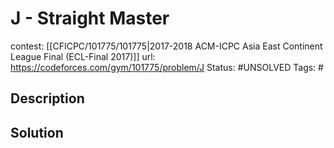 # J - Straight Master

contest: [[CFICPC/101775/101775|2017-2018 ACM-ICPC Asia East Continent League Final (ECL-Final 2017)]]
url: https://codeforces.com/gym/101775/problem/J
Status: #UNSOLVED
Tags: #

## Description

## Solution

